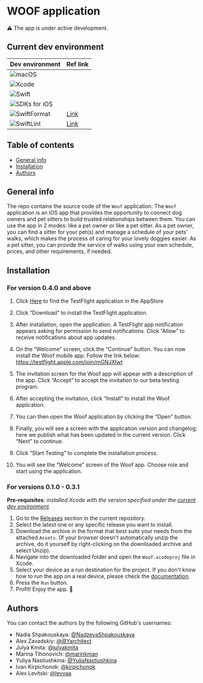 # WOOF application 

⚠️ The app is under active development.

## Current dev environment 

| Dev environment| Ref link |
| --- | -- |
| ![macOS](https://img.shields.io/badge/macOS-13.3+-blue) | | 
| ![Xcode](https://img.shields.io/badge/Xcode-14.3-red) | |
| ![Swift](https://img.shields.io/badge/Swift-5.8-orange) | |
| ![SDKs for iOS](https://img.shields.io/badge/SDKs%20for%20iOS-15%2B-lightgrey) | |
| ![SwiftFormat](https://img.shields.io/badge/SwiftFormat-0.51.7-yellow) | [Link](https://github.com/nicklockwood/SwiftFormat) |
| ![SwiftLint](https://img.shields.io/badge/SwiftLint-0.51.0-green)| [Link](https://github.com/realm/SwiftLint) |

## Table of contents
* [General info](#general-info)
* [Installation](#installation)
* [Authors](#authors)

## General info

The repo contains the source code of the `Woof` application.
The `Woof` application is an iOS app that provides the opportunity to connect dog owners and pet sitters to build trusted relationships between them.
You can use the app in 2 modes: like a pet owner or like a pet sitter.
As a pet owner, you can find a sitter for your pet(s) and manage a schedule of your pets' walks, which makes the process of caring for your lovely doggies easier.
As a pet sitter, you can provide the service of walks using your own schedule, prices, and other requirements, if needed.

## Installation

### For version 0.4.0 and above

1. Click [Here](https://apps.apple.com/us/app/testflight/id899247664?mt=8) to find the TestFlight application in the AppStore

1. Click “Download” to install the TestFlight application.

1. After installation, open the application. A TestFlight app notification appears asking for permission to send notifications. Click “Allow” to receive notifications about app updates.

1. On the “Welcome” screen, click the “Continue” button. You can now install the Woof mobile app. Follow the link below: https://testflight.apple.com/join/mGNJXIwt

1. The invitation screen for the Woof app will appear with a description of the app. Click “Accept” to accept the invitation to our beta testing program.

1. After accepting the invitation, click “Install” to install the Woof application.

1. You can then open the Woof application by clicking the “Open” button.

1. Finally, you will see a screen with the application version and changelog; here we publish what has been updated in the current version. Click “Next” to continue.

1. Click “Start Testing” to complete the installation process.

1. You will see the “Welcome” screen of the Woof app. Choose role and start using the application.

### For versions 0.1.0 - 0.3.1

**Pre-requisites**: _installed Xcode with the version specified under the [current dev environment](#current-dev-environment)._

1. Go to the [Releases](https://github.com/ios-course/ironfoudation-team-project/releases) section in the current repository.
1. Select the latest one or any specific release you want to install.
1. Download the archive in the format that best suits your needs from the attached `Assets`.
(If your browser doesn't automatically unzip the archive, do it yourself by right-clicking on the downloaded archive and select Unzip).
1. Navigate into the downloaded folder and open the `Woof.xcodeproj` file in Xcode.
1. Select your device as a run destination for the project. If you don't know how to run the app on a real device, please check the [documentation](https://developer.apple.com/documentation/xcode/running-your-app-in-simulator-or-on-a-device).
1. Press the `Run` button.
1. Profit! Enjoy the app. 🥳

## Authors

You can contact the authors by the following GitHub's usernames:

- Nadia Shpakouskaya: [@NadzeyaShpakouskaya](https://github.com/NadzeyaShpakouskaya)
- Alex Zavadskiy: [@iBYarchitect](https://github.com/iBYarchitect)
- Julya Kmita: [@julyakmita](https://github.com/julyakmita)
- Marina Tihonovich: [@marinkman](https://github.com/marinkman)
- Yuliya Nastiushkina: [@YuliaNastiushkina](https://github.com/YuliaNastiushkina)
- Ivan Kirpichonok: [@kirpichonok](https://github.com/kirpichonok)     
- Alex Levitski: [@levvaa](https://github.com/levvaa)
